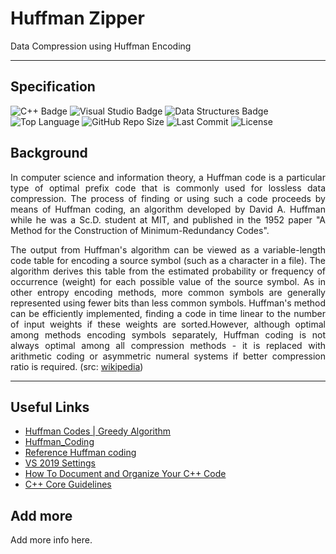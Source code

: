 # Huffman Zipper

Data Compression using Huffman Encoding

___

## Specification

![C++ Badge](https://img.shields.io/static/v1?label=C%2B%2B+&message=17&style=flat-square&logo=C%2B%2B&color=blue&labelColor=03599d)
![Visual Studio Badge](https://img.shields.io/static/v1?label=Visual+Studio&message=2019&style=flat-square&logo=visual+studio&color=grey&labelColor=5d2c92)
![Data Structures Badge](https://img.shields.io/static/v1?label=Data+Structures&message=Algorithm&style=flat-square&color=red&labelColor=007acc)
![Top Language](https://img.shields.io/github/languages/top/ashish-lamsal/huffman-zipper?style=flat-square)
![GitHub Repo Size](https://img.shields.io/github/repo-size/ashish-lamsal/huffman-zipper?style=flat-square)
![Last Commit](https://img.shields.io/github/last-commit/ashish-lamsal/huffman-zipper?style=flat-square)
![License](https://img.shields.io/github/license/ashish-lamsal/huffman-zipper?style=flat-square)

## Background

<p align ="justify">In computer science and information theory, a Huffman code is a particular type of optimal prefix code that is commonly used for lossless data compression. The process of finding or using such a code proceeds by means of Huffman coding, an algorithm developed by David A. Huffman while he was a Sc.D. student at MIT, and published in the 1952 paper "A Method for the Construction of Minimum-Redundancy Codes".</p>

<p align ="justify">The output from Huffman's algorithm can be viewed as a variable-length code table for encoding a source symbol (such as a character in a file). The algorithm derives this table from the estimated probability or frequency of occurrence (weight) for each possible value of the source symbol. As in other entropy encoding methods, more common symbols are generally represented using fewer bits than less common symbols. Huffman's method can be efficiently implemented, finding a code in time linear to the number of input weights if these weights are sorted.However, although optimal among methods encoding symbols separately, Huffman coding is not always optimal among all compression methods - it is replaced with arithmetic coding or asymmetric numeral systems if better compression ratio is required. (src: <a href="https://en.wikipedia.org/wiki/Huffman_coding">wikipedia</a>)</p>

___

## Useful Links

- [Huffman Codes | Greedy Algorithm](https://www.codesdope.com/course/algorithms-huffman-codes/)
- [Huffman_Coding](https://github.com/e-hengirmen/Huffman_Coding)
- [Reference Huffman coding](https://www.nayuki.io/page/reference-huffman-coding)
- [VS 2019 Settings](https://www.youtube.com/watch?v=qeH9Xv_90KM&list=PLlrATfBNZ98dudnM48yfGUldqGD0S4FFb&index=13&ab_channel=TheCherno)
- [How To Document and Organize Your C++ Code](http://www.edparrish.net/common/cppdoc.html)
- [C++ Core Guidelines](https://isocpp.github.io/CppCoreGuidelines/CppCoreGuidelines)


## Add more
Add more info here. 
